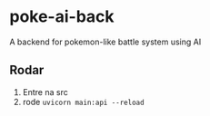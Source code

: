 # poke-ai-back
A backend for pokemon-like battle system using AI


## Rodar
1. Entre na src
2. rode `uvicorn main:api --reload`